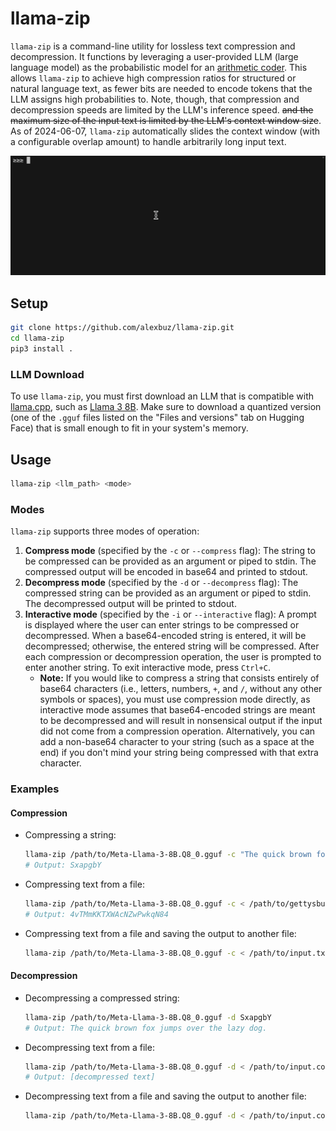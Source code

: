 # llama-zip

`llama-zip` is a command-line utility for lossless text compression and decompression. It functions by leveraging a user-provided LLM (large language model) as the probabilistic model for an [arithmetic coder](https://en.wikipedia.org/wiki/Arithmetic_coding). This allows `llama-zip` to achieve high compression ratios for structured or natural language text, as fewer bits are needed to encode tokens that the LLM assigns high probabilities to. Note, though, that compression and decompression speeds are limited by the LLM's inference speed. ~~and the maximum size of the input text is limited by the LLM's context window size~~. As of 2024-06-07, `llama-zip` automatically slides the context window (with a configurable overlap amount) to handle arbitrarily long input text.

![Interactive Mode Demo: Lorem Ipsum Text](lorem_ipsum_demo.gif)

## Setup

```sh
git clone https://github.com/alexbuz/llama-zip.git
cd llama-zip
pip3 install .
```

### LLM Download

To use `llama-zip`, you must first download an LLM that is compatible with [llama.cpp](https://github.com/ggerganov/llama.cpp), such as [Llama 3 8B](https://huggingface.co/QuantFactory/Meta-Llama-3-8B-GGUF). Make sure to download a quantized version (one of the `.gguf` files listed on the "Files and versions" tab on Hugging Face) that is small enough to fit in your system's memory.

## Usage

```sh
llama-zip <llm_path> <mode>
```

### Modes

`llama-zip` supports three modes of operation:

1. **Compress mode** (specified by the `-c` or `--compress` flag): The string to be compressed can be provided as an argument or piped to stdin. The compressed output will be encoded in base64 and printed to stdout.
2. **Decompress mode** (specified by the `-d` or `--decompress` flag): The compressed string can be provided as an argument or piped to stdin. The decompressed output will be printed to stdout.
3. **Interactive mode** (specified by the `-i` or `--interactive` flag): A prompt is displayed where the user can enter strings to be compressed or decompressed. When a base64-encoded string is entered, it will be decompressed; otherwise, the entered string will be compressed. After each compression or decompression operation, the user is prompted to enter another string. To exit interactive mode, press `Ctrl+C`.
    - **Note:** If you would like to compress a string that consists entirely of base64 characters (i.e., letters, numbers, `+`, and `/`, without any other symbols or spaces), you must use compression mode directly, as interactive mode assumes that base64-encoded strings are meant to be decompressed and will result in nonsensical output if the input did not come from a compression operation. Alternatively, you can add a non-base64 character to your string (such as a space at the end) if you don't mind your string being compressed with that extra character.

### Examples

#### Compression
- Compressing a string:
    ```sh
    llama-zip /path/to/Meta-Llama-3-8B.Q8_0.gguf -c "The quick brown fox jumps over the lazy dog."
    # Output: SxapgbY
    ```

- Compressing text from a file:
    ```sh
    llama-zip /path/to/Meta-Llama-3-8B.Q8_0.gguf -c < /path/to/gettysburg_address.txt
    # Output: 4vTMmKKTXWAcNZwPwkqN84
    ```

- Compressing text from a file and saving the output to another file:
    ```sh
    llama-zip /path/to/Meta-Llama-3-8B.Q8_0.gguf -c < /path/to/input.txt > /path/to/output.compressed
    ```

#### Decompression
- Decompressing a compressed string:
    ```sh
    llama-zip /path/to/Meta-Llama-3-8B.Q8_0.gguf -d SxapgbY
    # Output: The quick brown fox jumps over the lazy dog.
    ```

- Decompressing text from a file:
    ```sh
    llama-zip /path/to/Meta-Llama-3-8B.Q8_0.gguf -d < /path/to/input.compressed
    # Output: [decompressed text]
    ```

- Decompressing text from a file and saving the output to another file:
    ```sh
    llama-zip /path/to/Meta-Llama-3-8B.Q8_0.gguf -d < /path/to/input.compressed > /path/to/output.txt
    ```

